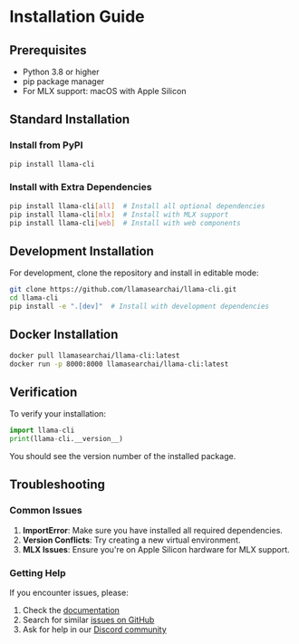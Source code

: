 # Installation Guide

## Prerequisites

- Python 3.8 or higher
- pip package manager
- For MLX support: macOS with Apple Silicon

## Standard Installation

### Install from PyPI

```bash
pip install llama-cli
```

### Install with Extra Dependencies

```bash
pip install llama-cli[all]  # Install all optional dependencies
pip install llama-cli[mlx]  # Install with MLX support
pip install llama-cli[web]  # Install with web components
```

## Development Installation

For development, clone the repository and install in editable mode:

```bash
git clone https://github.com/llamasearchai/llama-cli.git
cd llama-cli
pip install -e ".[dev]"  # Install with development dependencies
```

## Docker Installation

```bash
docker pull llamasearchai/llama-cli:latest
docker run -p 8000:8000 llamasearchai/llama-cli:latest
```

## Verification

To verify your installation:

```python
import llama-cli
print(llama-cli.__version__)
```

You should see the version number of the installed package.

## Troubleshooting

### Common Issues

1. **ImportError**: Make sure you have installed all required dependencies.
2. **Version Conflicts**: Try creating a new virtual environment.
3. **MLX Issues**: Ensure you're on Apple Silicon hardware for MLX support.

### Getting Help

If you encounter issues, please:

1. Check the [documentation](https://llamasearchai.github.io/llama-cli/)
2. Search for similar [issues on GitHub](https://github.com/llamasearchai/llama-cli/issues)
3. Ask for help in our [Discord community](https://discord.gg/llamasearch)

